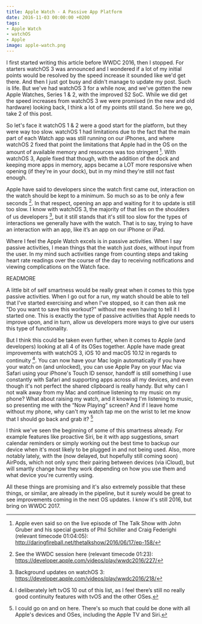 ```yaml
---
title: Apple Watch - A Passive App Platform
date: 2016-11-03 00:00:00 +0200
tags:
- Apple Watch
- watchOS
- Apple
image: apple-watch.png
---
```


I first started writing this article before WWDC 2016, then I stopped. For starters watchOS 3 was announced and I wondered if a lot of my initial points would be resolved by the speed increase it sounded like we'd get there. And then I just got busy and didn't manage to update my post. Such is life. But we've had watchOS 3 for a while now, and we've gotten the new Apple Watches, Series 1 & 2, with the improved S2 SoC. While we did get the speed increases from watchOS 3 we were promised (in the new and old hardware) looking back, I think a lot of my points still stand. So here we go, take 2 of this post.

So let's face it watchOS 1 & 2 were a good start for the platform, but they were way too slow. watchOS 1 had limitations due to the fact that the main part of each Watch app was still running on our iPhones, and where watchOS 2 fixed that point the limitations that Apple had in the OS on the amount of available memory and resources was too stringent [^1]. With watchOS 3, Apple fixed that though, with the addition of the dock and keeping more apps in memory, apps became a LOT more responsive when opening (if they're in your dock), but in my mind they're still not fast enough.

Apple have said to developers since the watch first came out, interaction on the watch should be kept to a minimum. So much so as to be only a few seconds [^2]. In that respect, opening an app and waiting for it to update is still too slow. I know with watchOS 3, the majority of that lies on the shoulders of us developers [^3], but it still stands that it's still too slow for the types of interactions we generally have with the watch. That is to say, trying to have an interaction with an app, like it’s an app on our iPhone or iPad.

Where I feel the Apple Watch excels is in passive activities. When I say passive activities, I mean things that the watch just *does*, without input from the user. In my mind such activities range from counting steps and taking heart rate readings over the course of the day to receiving notifications and viewing complications on the Watch face.

READMORE

A little bit of self smartness would be really great when it comes to this type passive activities. When I go out for a run, my watch should be able to tell that I've started exercising and when I've stopped, so it can then ask me "Do you want to save this workout?" without me even having to tell it I started one. This is exactly the type of passive activities that Apple needs to improve upon, and in turn, allow us developers more ways to give our users this type of functionality.

But I think this could be taken even further, when it comes to Apple (and developers) looking at all 4 of its OSes together. Apple have made great improvements with watchOS 3, iOS 10 and macOS 10.12 in regards to continuity [^4]. You can now have your Mac login automatically if you have your watch on (and unlocked), you can use Apple Pay on your Mac via Safari using your iPhone's Touch ID sensor, handoff is still something I use constantly with Safari and supporting apps across all my devices, and even though it's not perfect the shared clipboard is really handy. But why can I not walk away from my Mac and continue listening to my music on my phone? What about raising my watch, and it knowing I'm listening to music, so presenting me with the “Now Playing” screen? And if I leave home without my phone, why can't my watch tap me on the wrist to let me know that I should go back and grab it? [^5]

 I think we've seen the beginning of some of this smartness already. For example features like proactive Siri, be it with app suggestions, smart calendar reminders or simply working out the best time to backup our device when it's most likely to be plugged in and not being used. Also, more notably lately, with the (now delayed, but hopefully still coming soon) AirPods, which not only sync their pairing between devices (via iCloud), but will smartly change how they work depending on how you use them and what device you're currently using.
 
 All these things are promising and it's also extremely possible that these things, or similar, are already in the pipeline, but it surely would be great to see improvements coming in the next OS updates. I know it's still 2016, but bring on WWDC 2017.

[^1]: Apple even said so on the live episode of The Talk Show with John Gruber and his special guests of Phil Schiller and Craig Federighi (relevant timecode 01:04:05):  <a href="http://daringfireball.net/thetalkshow/2016/06/17/ep-158" target="_blank">http://daringfireball.net/thetalkshow/2016/06/17/ep-158/</a>

[^2]: See the WWDC session here (relevant timecode 01:23): <a href="https://developer.apple.com/videos/play/wwdc2016/227/?time=83" target="_blank">https://developer.apple.com/videos/play/wwdc2016/227/</a>

[^3]: Background updates on watchOS 3: <a href="https://developer.apple.com/videos/play/wwdc2016/218/" target="_blank">https://developer.apple.com/videos/play/wwdc2016/218/</a>

[^4]: I deliberately left tvOS 10 out of this list, as I feel there’s still no really good continuity features with tvOS and the other OSes.

[^5]: I could go on and on here. There's so much that could be done with all Apple's devices and OSes, including the Apple TV and Siri.